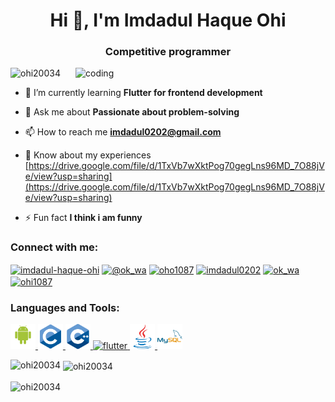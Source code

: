 
<h1 align="center">Hi 👋, I'm Imdadul Haque Ohi</h1>
<h3 align="center">Competitive programmer</h3>
<img align="right" alt="coding" width="400" src="https://drive.google.com/file/d/16lbqot1tOQHviWS1KFtliLL7G19-ezXB/view?usp=sharing">

<p align="left"> <img src="https://komarev.com/ghpvc/?username=ohi20034&label=Profile%20views&color=0e75b6&style=flat" alt="ohi20034" /> </p>

- 🌱 I’m currently learning **Flutter for frontend development**

- 💬 Ask me about **Passionate about problem-solving**

- 📫 How to reach me **imdadul0202@gmail.com**

- 📄 Know about my experiences [https://drive.google.com/file/d/1TxVb7wXktPog70gegLns96MD_7O88jVe/view?usp=sharing](https://drive.google.com/file/d/1TxVb7wXktPog70gegLns96MD_7O88jVe/view?usp=sharing)

- ⚡ Fun fact **I think i am funny**

<h3 align="left">Connect with me:</h3>
<p align="left">
<a href="https://linkedin.com/in/imdadul-haque-ohi" target="blank"><img align="center" src="https://raw.githubusercontent.com/rahuldkjain/github-profile-readme-generator/master/src/images/icons/Social/linked-in-alt.svg" alt="imdadul-haque-ohi" height="30" width="40" /></a>
<a href="https://www.youtube.com/c/@ok_wa" target="blank"><img align="center" src="https://raw.githubusercontent.com/rahuldkjain/github-profile-readme-generator/master/src/images/icons/Social/youtube.svg" alt="@ok_wa" height="30" width="40" /></a>
<a href="https://www.codechef.com/users/oho1087" target="blank"><img align="center" src="https://cdn.jsdelivr.net/npm/simple-icons@3.1.0/icons/codechef.svg" alt="oho1087" height="30" width="40" /></a>
<a href="https://www.hackerrank.com/imdadul0202" target="blank"><img align="center" src="https://raw.githubusercontent.com/rahuldkjain/github-profile-readme-generator/master/src/images/icons/Social/hackerrank.svg" alt="imdadul0202" height="30" width="40" /></a>
<a href="https://codeforces.com/profile/ok_wa" target="blank"><img align="center" src="https://raw.githubusercontent.com/rahuldkjain/github-profile-readme-generator/master/src/images/icons/Social/codeforces.svg" alt="ok_wa" height="30" width="40" /></a>
<a href="https://www.leetcode.com/ohi1087" target="blank"><img align="center" src="https://raw.githubusercontent.com/rahuldkjain/github-profile-readme-generator/master/src/images/icons/Social/leet-code.svg" alt="ohi1087" height="30" width="40" /></a>
</p>

<h3 align="left">Languages and Tools:</h3>
<p align="left"> <a href="https://developer.android.com" target="_blank" rel="noreferrer"> <img src="https://raw.githubusercontent.com/devicons/devicon/master/icons/android/android-original-wordmark.svg" alt="android" width="40" height="40"/> </a> <a href="https://www.cprogramming.com/" target="_blank" rel="noreferrer"> <img src="https://raw.githubusercontent.com/devicons/devicon/master/icons/c/c-original.svg" alt="c" width="40" height="40"/> </a> <a href="https://www.w3schools.com/cpp/" target="_blank" rel="noreferrer"> <img src="https://raw.githubusercontent.com/devicons/devicon/master/icons/cplusplus/cplusplus-original.svg" alt="cplusplus" width="40" height="40"/> </a> <a href="https://flutter.dev" target="_blank" rel="noreferrer"> <img src="https://www.vectorlogo.zone/logos/flutterio/flutterio-icon.svg" alt="flutter" width="40" height="40"/> </a> <a href="https://www.java.com" target="_blank" rel="noreferrer"> <img src="https://raw.githubusercontent.com/devicons/devicon/master/icons/java/java-original.svg" alt="java" width="40" height="40"/> </a> <a href="https://www.mysql.com/" target="_blank" rel="noreferrer"> <img src="https://raw.githubusercontent.com/devicons/devicon/master/icons/mysql/mysql-original-wordmark.svg" alt="mysql" width="40" height="40"/> </a> </p>

<p><img align="left" src="https://github-readme-stats.vercel.app/api/top-langs?username=ohi20034&show_icons=true&locale=en&layout=compact" alt="ohi20034" /></p>

<p>&nbsp;<img align="center" src="https://github-readme-stats.vercel.app/api?username=ohi20034&show_icons=true&locale=en" alt="ohi20034" /></p>

<p><img align="center" src="https://github-readme-streak-stats.herokuapp.com/?user=ohi20034&" alt="ohi20034" /></p>
